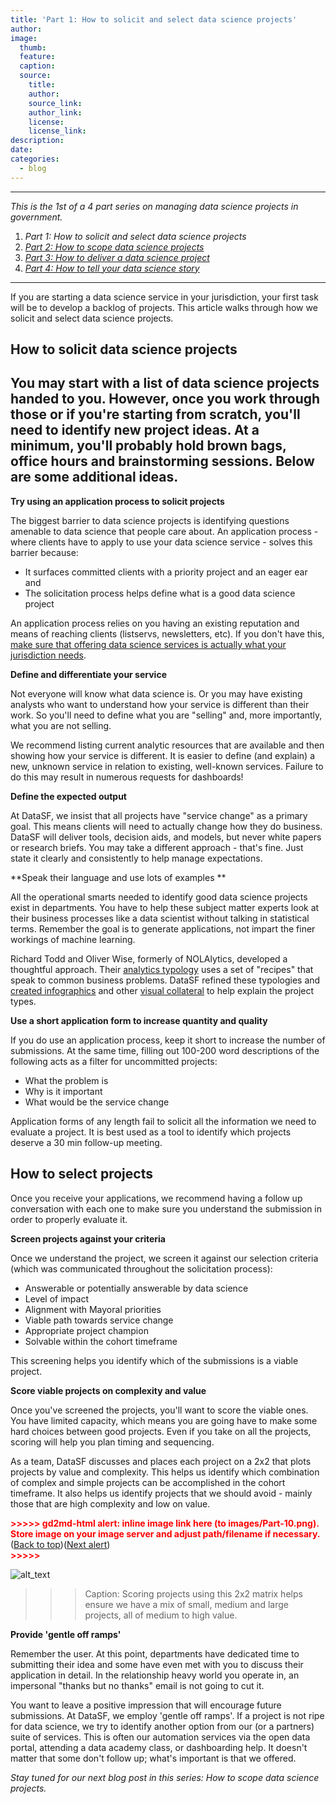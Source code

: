 ```yaml
---
title: 'Part 1: How to solicit and select data science projects'
author:
image:
  thumb:
  feature:
  caption:
  source:
    title:
    author:
    source_link:
    author_link:
    license:
    license_link:
description:
date:
categories:
  - blog
---
```


---

*This is the 1st of a 4 part series on managing data science projects in government.*

1. *Part 1: How to solicit and select data science projects*
2. *[Part 2: How to scope data science projects](/blog/part-2-how-to-scope-data-science-projects/)*
3. [*Part 3: How to deliver a data science project*](/blog/part-3-how-to-deliver-a-data-science-project/)
4. [*Part 4: How to tell your data science story*](/blog/part-4-how-to-tell-your-data-science-story/)

---

If you are starting a data science service in your jurisdiction, your first task will be to develop a backlog of projects. This article walks through how we solicit and select data science projects.


## How to solicit data science projects


## You may start with a list of data science projects handed to you. However, once you work through those or if you're starting from scratch, you'll need to identify new project ideas. At a minimum, you'll probably hold brown bags, office hours and brainstorming sessions. Below are some additional ideas.

**Try using an application process to solicit projects**

The biggest barrier to data science projects is identifying questions amenable to data science that people care about. An application process - where clients have to apply to use your data science service - solves this barrier because:



*   It surfaces committed clients with a priority project and an eager ear and
*   The solicitation process helps define what is a good data science project

An application process relies on you having an existing reputation and means of reaching clients (listservs, newsletters, etc). If you don't have this, [make sure that offering data science services is actually what your jurisdiction needs](https://www.govloop.com/community/blog/define-role-new-chief-data-officer/).

**Define and differentiate your service**

Not everyone will know what data science is. Or you may have existing analysts who want to understand how your service is different than their work. So you'll need to define what you are "selling" and, more importantly, what you are not selling.

We recommend listing current analytic resources that are available and then showing how your service is different. It is easier to define (and explain) a new, unknown service in relation to existing, well-known services. Failure to do this may result in numerous requests for dashboards!

**Define the expected output**

At DataSF, we insist that all projects have "service change" as a primary goal. This means clients will need to actually change how they do business. DataSF will deliver tools, decision aids, and models, but never white papers or research briefs. You may take a different approach - that's fine. Just state it clearly and consistently to help manage expectations.

**Speak their language and use lots of examples **

All the operational smarts needed to identify good data science projects exist in departments. You have to help these subject matter experts look at their business processes like a data scientist without talking in statistical terms. Remember the goal is to generate applications, not impart the finer workings of machine learning.

Richard Todd and Oliver Wise, formerly of NOLAlytics, developed a thoughtful approach. Their [analytics typology](http://datadriven.nola.gov/nolalytics/) uses a set of "recipes" that speak to common business problems. DataSF refined these typologies and [created infographics](https://datasf.org/science/) and other [visual collateral](https://datasf.org/science/DataScienceSF-1%20pager.pdf) to help explain the project types. 

**Use a short application form to increase quantity and quality**

If you do use an application process, keep it short to increase the number of submissions. At the same time, filling out 100-200 word descriptions of the following acts as a filter for uncommitted projects:



*   What the problem is
*   Why is it important
*   What would be the service change

Application forms of any length fail to solicit all the information we need to evaluate a project. It is best used as a tool to identify which projects deserve a 30 min follow-up meeting.


## How to select projects

Once you receive your applications, we recommend having a follow up conversation with each one to make sure you understand the submission in order to properly evaluate it. 

**Screen projects against your criteria**

Once we understand the project, we screen it against our selection criteria (which was communicated throughout the solicitation process):



*   Answerable or potentially answerable by data science
*   Level of impact
*   Alignment with Mayoral priorities
*   Viable path towards service change
*   Appropriate project champion
*   Solvable within the cohort timeframe

This screening helps you identify which of the submissions is a viable project.

**Score viable projects on complexity and value**

Once you've screened the projects, you'll want to score the viable ones. You have limited capacity, which means you are going have to make some hard choices between good projects. Even if you take on all the projects, scoring will help you plan timing and sequencing.

As a team, DataSF discusses and places each project on a 2x2 that plots projects by value and complexity. This helps us identify which combination of complex and simple projects can be accomplished in the cohort timeframe. It also helps us identify projects that we should avoid - mainly those that are high complexity and low on value.



<p id="gdcalert1" ><span style="color: red; font-weight: bold">>>>>>  gd2md-html alert: inline image link here (to images/Part-10.png). Store image on your image server and adjust path/filename if necessary. </span><br>(<a href="#">Back to top</a>)(<a href="#gdcalert2">Next alert</a>)<br><span style="color: red; font-weight: bold">>>>>> </span></p>


![alt_text](images/Part-10.png "image_tooltip")


>>>Caption: Scoring projects using this 2x2 matrix helps ensure we have a mix of small, medium and large projects, all of medium to high value.

**Provide 'gentle off ramps'**

Remember the user. At this point, departments have dedicated time to submitting their idea and some have even met with you to discuss their application in detail. In the relationship heavy world you operate in, an impersonal "thanks but no thanks" email is not going to cut it. 

You want to leave a positive impression that will encourage future submissions. At DataSF, we employ 'gentle off ramps'. If a project is not ripe for data science, we try to identify another option from our (or a partners) suite of services. This is often our automation services via the open data portal, attending a data academy class, or dashboarding help. It doesn't matter that some don't follow up; what's important is that we offered.

_Stay tuned for our next blog post in this series: How to scope data science projects._